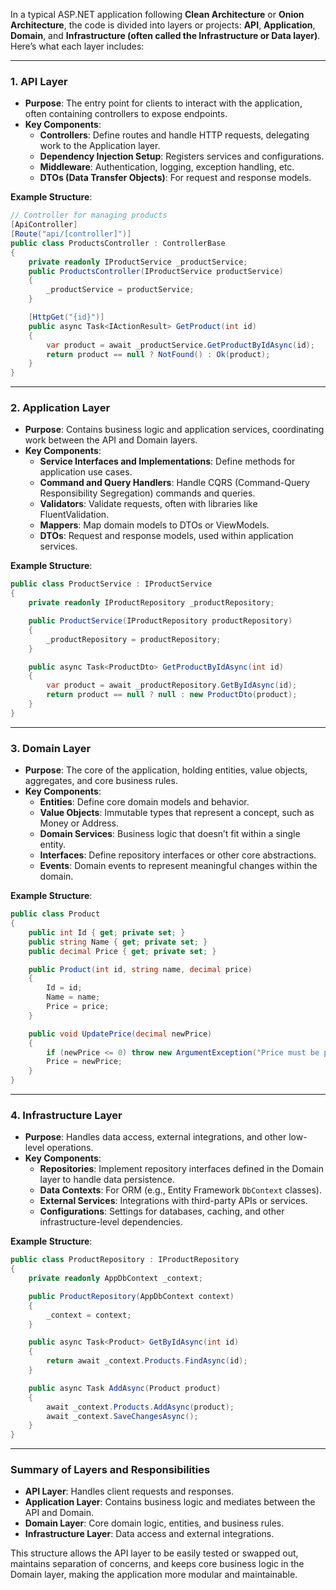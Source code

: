 In a typical ASP.NET application following **Clean Architecture** or **Onion Architecture**, the code is divided into layers or projects: **API**, **Application**, **Domain**, and **Infrastructure (often called the Infrastructure or Data layer)**. Here’s what each layer includes:

---

### 1. **API Layer**
   - **Purpose**: The entry point for clients to interact with the application, often containing controllers to expose endpoints.
   - **Key Components**:
     - **Controllers**: Define routes and handle HTTP requests, delegating work to the Application layer.
     - **Dependency Injection Setup**: Registers services and configurations.
     - **Middleware**: Authentication, logging, exception handling, etc.
     - **DTOs (Data Transfer Objects)**: For request and response models.

   **Example Structure**:
   ```csharp
   // Controller for managing products
   [ApiController]
   [Route("api/[controller]")]
   public class ProductsController : ControllerBase
   {
       private readonly IProductService _productService;
       public ProductsController(IProductService productService)
       {
           _productService = productService;
       }

       [HttpGet("{id}")]
       public async Task<IActionResult> GetProduct(int id)
       {
           var product = await _productService.GetProductByIdAsync(id);
           return product == null ? NotFound() : Ok(product);
       }
   }
   ```

---

### 2. **Application Layer**
   - **Purpose**: Contains business logic and application services, coordinating work between the API and Domain layers.
   - **Key Components**:
     - **Service Interfaces and Implementations**: Define methods for application use cases.
     - **Command and Query Handlers**: Handle CQRS (Command-Query Responsibility Segregation) commands and queries.
     - **Validators**: Validate requests, often with libraries like FluentValidation.
     - **Mappers**: Map domain models to DTOs or ViewModels.
     - **DTOs**: Request and response models, used within application services.

   **Example Structure**:
   ```csharp
   public class ProductService : IProductService
   {
       private readonly IProductRepository _productRepository;

       public ProductService(IProductRepository productRepository)
       {
           _productRepository = productRepository;
       }

       public async Task<ProductDto> GetProductByIdAsync(int id)
       {
           var product = await _productRepository.GetByIdAsync(id);
           return product == null ? null : new ProductDto(product);
       }
   }
   ```

---

### 3. **Domain Layer**
   - **Purpose**: The core of the application, holding entities, value objects, aggregates, and core business rules.
   - **Key Components**:
     - **Entities**: Define core domain models and behavior.
     - **Value Objects**: Immutable types that represent a concept, such as Money or Address.
     - **Domain Services**: Business logic that doesn’t fit within a single entity.
     - **Interfaces**: Define repository interfaces or other core abstractions.
     - **Events**: Domain events to represent meaningful changes within the domain.

   **Example Structure**:
   ```csharp
   public class Product
   {
       public int Id { get; private set; }
       public string Name { get; private set; }
       public decimal Price { get; private set; }

       public Product(int id, string name, decimal price)
       {
           Id = id;
           Name = name;
           Price = price;
       }

       public void UpdatePrice(decimal newPrice)
       {
           if (newPrice <= 0) throw new ArgumentException("Price must be positive.");
           Price = newPrice;
       }
   }
   ```

---

### 4. **Infrastructure Layer**
   - **Purpose**: Handles data access, external integrations, and other low-level operations.
   - **Key Components**:
     - **Repositories**: Implement repository interfaces defined in the Domain layer to handle data persistence.
     - **Data Contexts**: For ORM (e.g., Entity Framework `DbContext` classes).
     - **External Services**: Integrations with third-party APIs or services.
     - **Configurations**: Settings for databases, caching, and other infrastructure-level dependencies.

   **Example Structure**:
   ```csharp
   public class ProductRepository : IProductRepository
   {
       private readonly AppDbContext _context;

       public ProductRepository(AppDbContext context)
       {
           _context = context;
       }

       public async Task<Product> GetByIdAsync(int id)
       {
           return await _context.Products.FindAsync(id);
       }

       public async Task AddAsync(Product product)
       {
           await _context.Products.AddAsync(product);
           await _context.SaveChangesAsync();
       }
   }
   ```

---

### Summary of Layers and Responsibilities

- **API Layer**: Handles client requests and responses.
- **Application Layer**: Contains business logic and mediates between the API and Domain.
- **Domain Layer**: Core domain logic, entities, and business rules.
- **Infrastructure Layer**: Data access and external integrations.

This structure allows the API layer to be easily tested or swapped out, maintains separation of concerns, and keeps core business logic in the Domain layer, making the application more modular and maintainable.